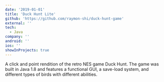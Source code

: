 ```yaml
---
date: '2019-01-01'
title: 'Duck Hunt Lite'
github: 'https://github.com/raymon-shi/duck-hunt-game'
external: ''
tech:
  - Java
company: ''
android: ''
ios: ''
showInProjects: true
---
```


A click and point rendition of the retro NES game Duck Hunt. The game was built in Java 1.8 and features a functional GUI, a save-load system, and different types of birds with different abilities.
